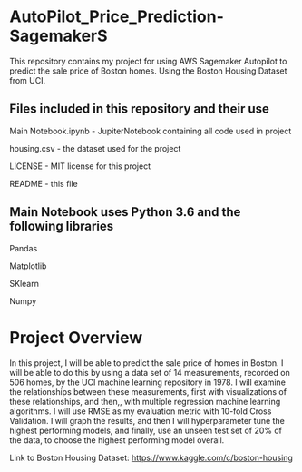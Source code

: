 # AutoPilot_Price_Prediction-SagemakerS
This repository contains my project for using AWS Sagemaker Autopilot to predict the sale price of Boston homes. Using the Boston Housing Dataset from UCI.


## Files included in this repository and their use
Main Notebook.ipynb - JupiterNotebook containing all code used in project

housing.csv - the dataset used for the project

LICENSE - MIT license for this project

README - this file


## Main Notebook uses Python 3.6 and the following libraries
Pandas

Matplotlib

SKlearn

Numpy


# Project Overview
In this project, I will be able to predict the sale price of homes in Boston. 
I will be able to do this by using a data set of 14 measurements, recorded on 506 homes, by the UCI machine learning repository in 1978.
I will examine the relationships between these measurements, first with visualizations of these relationships, and then,, with multiple regression machine learning algorithms. I will use RMSE as my evaluation metric with 10-fold Cross Validation.  I will graph the results, and then I will hyperparameter tune the highest performing models, and finally, use an unseen test set of 20% of the data, to choose the highest performing model overall.

Link to Boston Housing Dataset:
https://www.kaggle.com/c/boston-housing
